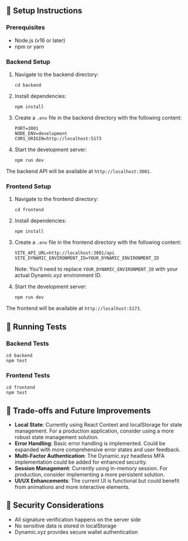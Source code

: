 ## 🔧 Setup Instructions

### Prerequisites

- Node.js (v16 or later)
- npm or yarn

### Backend Setup

1. Navigate to the backend directory:
   ```
   cd backend
   ```

2. Install dependencies:
   ```
   npm install
   ```

3. Create a `.env` file in the backend directory with the following content:
   ```
   PORT=3001
   NODE_ENV=development
   CORS_ORIGIN=http://localhost:5173
   ```

4. Start the development server:
   ```
   npm run dev
   ```

The backend API will be available at `http://localhost:3001`.

### Frontend Setup

1. Navigate to the frontend directory:
   ```
   cd frontend
   ```

2. Install dependencies:
   ```
   npm install
   ```

3. Create a `.env` file in the frontend directory with the following content:
   ```
   VITE_API_URL=http://localhost:3001/api
   VITE_DYNAMIC_ENVIRONMENT_ID=YOUR_DYNAMIC_ENVIRONMENT_ID
   ```

   Note: You'll need to replace `YOUR_DYNAMIC_ENVIRONMENT_ID` with your actual Dynamic.xyz environment ID.

4. Start the development server:
   ```
   npm run dev
   ```

The frontend will be available at `http://localhost:5173`.

## 🧪 Running Tests

### Backend Tests

```
cd backend
npm test
```

### Frontend Tests

```
cd frontend
npm test
```

## 📝 Trade-offs and Future Improvements

- **Local State**: Currently using React Context and localStorage for state management. For a production application, consider using a more robust state management solution.
- **Error Handling**: Basic error handling is implemented. Could be expanded with more comprehensive error states and user feedback.
- **Multi-Factor Authentication**: The Dynamic.xyz headless MFA implementation could be added for enhanced security.
- **Session Management**: Currently using in-memory session. For production, consider implementing a more persistent solution.
- **UI/UX Enhancements**: The current UI is functional but could benefit from animations and more interactive elements.

## 🔐 Security Considerations

- All signature verification happens on the server side
- No sensitive data is stored in localStorage
- Dynamic.xyz provides secure wallet authentication 